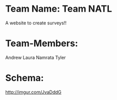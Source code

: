 Team Name: Team NATL
=====================
A website to create surveys!!


Team-Members:
=====================
Andrew
Laura
Namrata
Tyler


Schema:
======================

http://imgur.com/JvaDddG


